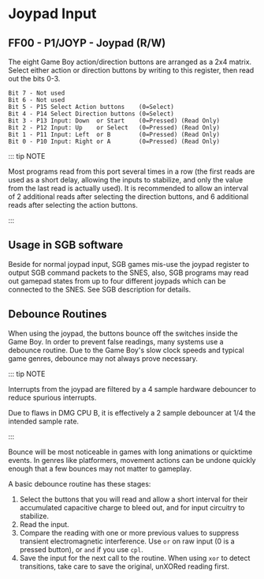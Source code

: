 # Joypad Input

## FF00 - P1/JOYP - Joypad (R/W)

The eight Game Boy action/direction buttons are arranged as a 2x4
matrix. Select either action or direction buttons by writing to this
register, then read out the bits 0-3.

```
Bit 7 - Not used
Bit 6 - Not used
Bit 5 - P15 Select Action buttons    (0=Select)
Bit 4 - P14 Select Direction buttons (0=Select)
Bit 3 - P13 Input: Down  or Start    (0=Pressed) (Read Only)
Bit 2 - P12 Input: Up    or Select   (0=Pressed) (Read Only)
Bit 1 - P11 Input: Left  or B        (0=Pressed) (Read Only)
Bit 0 - P10 Input: Right or A        (0=Pressed) (Read Only)
```

::: tip NOTE

Most programs read from this port several times in a row (the first reads are
used as a short delay, allowing the inputs to stabilize, and only the value
from the last read is actually used). It is recommended to allow an interval
of 2 additional reads after selecting the direction buttons, and 6 additional
reads after selecting the action buttons.

:::

## Usage in SGB software

Beside for normal joypad input, SGB games mis-use the joypad register to
output SGB command packets to the SNES, also, SGB programs may read out
gamepad states from up to four different joypads which can be connected
to the SNES. See SGB description for details.

## Debounce Routines

When using the joypad, the buttons bounce off the switches inside the Game
Boy. In order to prevent false readings, many systems use a debounce routine.
Due to the Game Boy's slow clock speeds and typical game genres, debounce may
not always prove necessary.

::: tip NOTE

Interrupts from the joypad are filtered by a 4 sample hardware debouncer to
reduce spurious interrupts.

Due to flaws in DMG CPU B, it is effectively a 2 sample debouncer at 1/4 the
intended sample rate.

:::

Bounce will be most noticeable in games with long animations or quicktime
events. In genres like platformers, movement actions can be undone quickly
enough that a few bounces may not matter to gameplay.

A basic debounce routine has these stages:

1. Select the buttons that you will read and allow a short interval for their
accumulated capacitive charge to bleed out, and for input circuitry to
stabilize.
2. Read the input.
3. Compare the reading with one or more previous values to suppress transient
electromagnetic interference. Use `or` on raw input (0 is a pressed
button), or `and` if you use `cpl`.
4. Save the input for the next call to the routine. When using `xor` to detect
transitions, take care to save the original, unXORed reading first.
